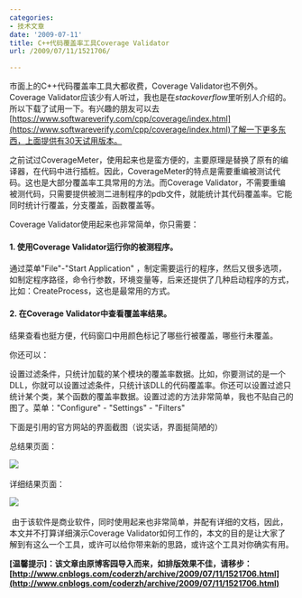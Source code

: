 ```yaml
---
categories:
- 技术文章
date: '2009-07-11'
title: C++代码覆盖率工具Coverage Validator
url: /2009/07/11/1521706/

---
```



 市面上的C++代码覆盖率工具大都收费，Coverage Validator也不例外。Coverage Validator应该少有人听过，我也是在<cite>stackoverflow</cite>里听别人介绍的。所以下载了试用一下。有兴趣的朋友可以去[https://www.softwareverify.com/cpp/coverage/index.html](https://www.softwareverify.com/cpp/coverage/index.html)了解一下更多东西，上面提供有30天试用版本。

之前试过CoverageMeter，使用起来也是蛮方便的，主要原理是替换了原有的编译器，在代码中进行插桩。因此，CoverageMeter的特点是需要重编被测试代码。这也是大部分覆盖率工具常用的方法。而Coverage Validator，不需要重编被测代码，只需要提供被测二进制程序的pdb文件，就能统计其代码覆盖率。它能同时统计行覆盖，分支覆盖，函数覆盖等。 

Coverage Validator使用起来也非常简单，你只需要：

#### 1. 使用Coverage Validator运行你的被测程序。

通过菜单"File"-"Start Application" ，制定需要运行的程序，然后又很多选项，如制定程序路径，命令行参数，环境变量等，后来还提供了几种启动程序的方式，比如：CreateProcess，这也是最常用的方式。

#### 2. 在Coverage Validator中查看覆盖率结果。&nbsp;

结果查看也挺方便，代码窗口中用颜色标记了哪些行被覆盖，哪些行未覆盖。

你还可以：

设置过滤条件，只统计加载的某个模块的覆盖率数据。比如，你要测试的是一个DLL，你就可以设置过滤条件，只统计该DLL的代码覆盖率。你还可以设置过滤只统计某个类，某个函数的覆盖率数据。设置过滤的方法非常简单，我也不贴自己的图了。菜单："Configure" - "Settings" - "Filters"

下面是引用的官方网站的界面截图（说实话，界面挺简陋的） 

总结果页面： 

![](https://www.softwareverify.com/cpp/coverage/codeCoverageSummary.gif)&nbsp;

详细结果页面： 

![](https://www.softwareverify.com/cpp/coverage/codeCoverageSourceDetail.gif)&nbsp;

&nbsp;由于该软件是商业软件，同时使用起来也非常简单，并配有详细的文档，因此，本文并不打算详细演示Coverage Validator如何工作的，本文的目的是让大家了解到有这么一个工具，或许可以给你带来新的思路，或许这个工具对你确实有用。

**[温馨提示]：该文章由原博客园导入而来，如排版效果不佳，请移步：[http://www.cnblogs.com/coderzh/archive/2009/07/11/1521706.html](http://www.cnblogs.com/coderzh/archive/2009/07/11/1521706.html)**